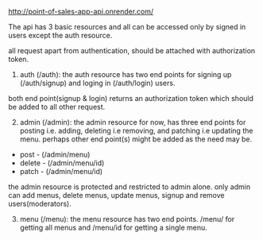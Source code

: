 http://point-of-sales-app-api.onrender.com/

The api has 3 basic resources and all can be accessed only by signed in users except the auth resource.

all request apart from authentication, should be attached with authorization token.

1. auth (/auth): the auth resource has two end points for signing up (/auth/signup) and loging in (/auth/login) users.

both end point(signup & login) returns an authorization token which should be added to all other request.

2. admin (/admin): the admin resource for now, has three end points for posting i.e. adding, deleting i.e removing, and patching i.e updating the menu. perhaps other end point(s) might be added as the need may be.

- post - (/admin/menu)
- delete - (/admin/menu/id)
- patch - (/admin/menu/id)

the admin resource is protected and restricted to admin alone. only admin can add menus, delete menus, update menus, signup and remove users(moderators).

3. menu (/menu): the menu resource has two end points. /menu/ for getting all menus and /menu/id for getting a single menu.
